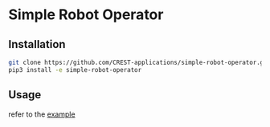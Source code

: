 # Simple Robot Operator

## Installation

```bash
git clone https://github.com/CREST-applications/simple-robot-operator.git
pip3 install -e simple-robot-operator
```

## Usage

refer to the [example](./simple_robot_operator/example.py)
